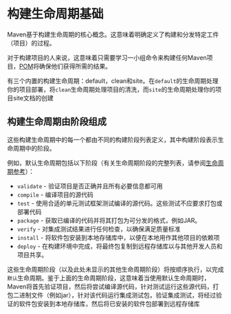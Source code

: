 # 构建生命周期基础

Maven基于构建生命周期的核心概念。这意味着明确定义了构建和分发特定工件（项目）的过程。

对于构建项目的人来说，这意味着只需要学习一小组命令来构建任何Maven项目，[POM](http://maven.apache.org/guides/introduction/introduction-to-the-pom.html)将确保他们获得所需的结果。

有三个内置的构建生命周期：default，clean和site。在`default`的生命周期处理你的项目部署，将`clean`生命周期处理项目的清洗，而`site`的生命周期处理你的项目site文档的创建

## 构建生命周期由阶段组成

这些构建生命周期中的每一个都由不同的构建阶段列表定义，其中构建阶段表示生命周期中的阶段。

例如，默认生命周期包括以下阶段（有关生命周期阶段的完整列表，请参阅[生命周期参考](http://maven.apache.org/guides/introduction/introduction-to-the-lifecycle.html#Lifecycle_Reference)）：

- `validate` - 验证项目是否正确并且所有必要信息都可用
- `compile` - 编译项目的源代码
- `test` - 使用合适的单元测试框架测试编译的源代码。这些测试不应要求打包或部署代码
- `package` - 获取已编译的代码并将其打包为可分发的格式，例如JAR。
- `verify` - 对集成测试结果进行任何检查，以确保满足质量标准
- `install` - 将软件包安装到本地存储库中，以便在本地用作其他项目的依赖项
- `deploy` - 在构建环境中完成，将最终包复制到远程存储库以与其他开发人员和项目共享。

这些生命周期阶段（以及此处未显示的其他生命周期阶段）将按顺序执行，以完成`默认`生命周期。鉴于上面的生命周期阶段，这意味着当使用默认生命周期时，Maven将首先验证项目，然后将尝试编译源代码，针对测试运行这些源代码，打包二进制文件（例如jar），针对该代码运行集成测试包，验证集成测试，将经过验证的软件包安装到本地存储库，然后将已安装的软件包部署到远程存储库